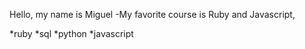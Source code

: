 Hello, my name is Miguel
-My favorite course is Ruby and Javascript,

*ruby
*sql
*python
*javascript

